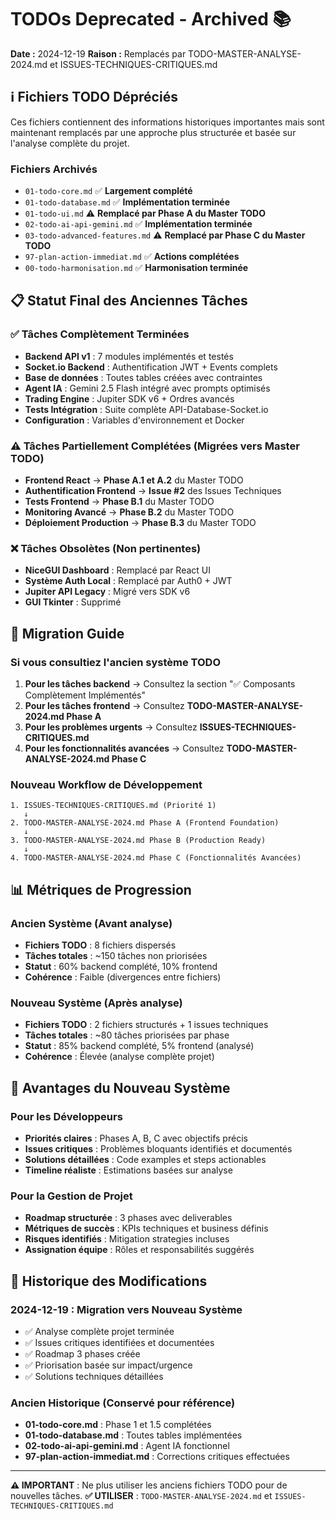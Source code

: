 # TODOs Deprecated - Archived 📚

**Date :** 2024-12-19
**Raison :** Remplacés par TODO-MASTER-ANALYSE-2024.md et ISSUES-TECHNIQUES-CRITIQUES.md

## ℹ️ Fichiers TODO Dépréciés

Ces fichiers contiennent des informations historiques importantes mais sont maintenant remplacés par une approche plus structurée et basée sur l'analyse complète du projet.

### Fichiers Archivés
- `01-todo-core.md` ✅ **Largement complété**
- `01-todo-database.md` ✅ **Implémentation terminée**  
- `01-todo-ui.md` ⚠️ **Remplacé par Phase A du Master TODO**
- `02-todo-ai-api-gemini.md` ✅ **Implémentation terminée**
- `03-todo-advanced-features.md` ⚠️ **Remplacé par Phase C du Master TODO**
- `97-plan-action-immediat.md` ✅ **Actions complétées**
- `00-todo-harmonisation.md` ✅ **Harmonisation terminée**

## 📋 Statut Final des Anciennes Tâches

### ✅ Tâches Complètement Terminées
- **Backend API v1** : 7 modules implémentés et testés
- **Socket.io Backend** : Authentification JWT + Events complets
- **Base de données** : Toutes tables créées avec contraintes
- **Agent IA** : Gemini 2.5 Flash intégré avec prompts optimisés
- **Trading Engine** : Jupiter SDK v6 + Ordres avancés
- **Tests Intégration** : Suite complète API-Database-Socket.io
- **Configuration** : Variables d'environnement et Docker

### ⚠️ Tâches Partiellement Complétées (Migrées vers Master TODO)
- **Frontend React** → **Phase A.1 et A.2** du Master TODO
- **Authentification Frontend** → **Issue #2** des Issues Techniques
- **Tests Frontend** → **Phase B.1** du Master TODO
- **Monitoring Avancé** → **Phase B.2** du Master TODO
- **Déploiement Production** → **Phase B.3** du Master TODO

### ❌ Tâches Obsolètes (Non pertinentes)
- **NiceGUI Dashboard** : Remplacé par React UI
- **Système Auth Local** : Remplacé par Auth0 + JWT
- **Jupiter API Legacy** : Migré vers SDK v6
- **GUI Tkinter** : Supprimé

## 🔄 Migration Guide

### Si vous consultiez l'ancien système TODO
1. **Pour les tâches backend** → Consultez la section "✅ Composants Complètement Implémentés"
2. **Pour les tâches frontend** → Consultez **TODO-MASTER-ANALYSE-2024.md Phase A**
3. **Pour les problèmes urgents** → Consultez **ISSUES-TECHNIQUES-CRITIQUES.md**
4. **Pour les fonctionnalités avancées** → Consultez **TODO-MASTER-ANALYSE-2024.md Phase C**

### Nouveau Workflow de Développement
```
1. ISSUES-TECHNIQUES-CRITIQUES.md (Priorité 1)
   ↓
2. TODO-MASTER-ANALYSE-2024.md Phase A (Frontend Foundation)
   ↓
3. TODO-MASTER-ANALYSE-2024.md Phase B (Production Ready)
   ↓
4. TODO-MASTER-ANALYSE-2024.md Phase C (Fonctionnalités Avancées)
```

## 📊 Métriques de Progression

### Ancien Système (Avant analyse)
- **Fichiers TODO** : 8 fichiers dispersés
- **Tâches totales** : ~150 tâches non priorisées
- **Statut** : 60% backend complété, 10% frontend
- **Cohérence** : Faible (divergences entre fichiers)

### Nouveau Système (Après analyse)
- **Fichiers TODO** : 2 fichiers structurés + 1 issues techniques
- **Tâches totales** : ~80 tâches priorisées par phase
- **Statut** : 85% backend complété, 5% frontend (analysé)
- **Cohérence** : Élevée (analyse complète projet)

## 🎯 Avantages du Nouveau Système

### Pour les Développeurs
- **Priorités claires** : Phases A, B, C avec objectifs précis
- **Issues critiques** : Problèmes bloquants identifiés et documentés
- **Solutions détaillées** : Code examples et steps actionables
- **Timeline réaliste** : Estimations basées sur analyse

### Pour la Gestion de Projet
- **Roadmap structurée** : 3 phases avec deliverables
- **Métriques de succès** : KPIs techniques et business définis
- **Risques identifiés** : Mitigation strategies incluses
- **Assignation équipe** : Rôles et responsabilités suggérés

## 📝 Historique des Modifications

### 2024-12-19 : Migration vers Nouveau Système
- ✅ Analyse complète projet terminée
- ✅ Issues critiques identifiées et documentées
- ✅ Roadmap 3 phases créée
- ✅ Priorisation basée sur impact/urgence
- ✅ Solutions techniques détaillées

### Ancien Historique (Conservé pour référence)
- **01-todo-core.md** : Phase 1 et 1.5 complétées
- **01-todo-database.md** : Toutes tables implémentées
- **02-todo-ai-api-gemini.md** : Agent IA fonctionnel
- **97-plan-action-immediat.md** : Corrections critiques effectuées

---

**⚠️ IMPORTANT** : Ne plus utiliser les anciens fichiers TODO pour de nouvelles tâches. 
**✅ UTILISER** : `TODO-MASTER-ANALYSE-2024.md` et `ISSUES-TECHNIQUES-CRITIQUES.md` 